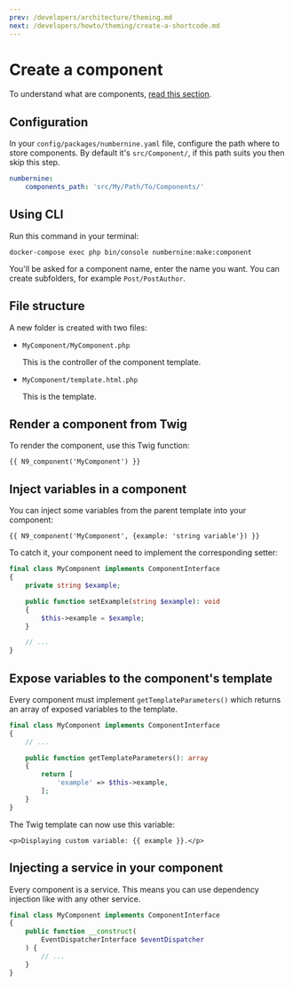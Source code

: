 ```yaml
---
prev: /developers/architecture/theming.md
next: /developers/howto/theming/create-a-shortcode.md
---
```


# Create a component

To understand what are components, [read this section](/developers/architecture/theming.md#components).

## Configuration

In your `config/packages/numbernine.yaml` file, configure the path where to store components.
By default it's `src/Component/`, if this path suits you then skip this step.

```yaml
numbernine:
    components_path: 'src/My/Path/To/Components/'
```

## Using CLI

Run this command in your terminal:
```
docker-compose exec php bin/console numbernine:make:component
```

You'll be asked for a component name, enter the name you want.
You can create subfolders, for example `Post/PostAuthor`.

## File structure

A new folder is created with two files:

* `MyComponent/MyComponent.php`

  This is the controller of the component template.

* `MyComponent/template.html.php`

  This is the template.

## Render a component from Twig

To render the component, use this Twig function:

```twig
{{ N9_component('MyComponent') }}
```

## Inject variables in a component

You can inject some variables from the parent template into your component:

```twig
{{ N9_component('MyComponent', {example: 'string variable'}) }}
```

To catch it, your component need to implement the corresponding setter:

```php
final class MyComponent implements ComponentInterface
{
    private string $example;

    public function setExample(string $example): void
    {
        $this->example = $example;
    }

    // ...
}
```

## Expose variables to the component's template

Every component must implement `getTemplateParameters()` which returns an array of exposed
variables to the template.

```php
final class MyComponent implements ComponentInterface
{
    // ...

    public function getTemplateParameters(): array
    {
        return [
            'example' => $this->example,
        ];
    }
}
```

The Twig template can now use this variable:

```twig
<p>Displaying custom variable: {{ example }}.</p>
```

## Injecting a service in your component

Every component is a service. This means you can use dependency injection like with any other service.

```php
final class MyComponent implements ComponentInterface
{
    public function __construct(
        EventDispatcherInterface $eventDispatcher
    ) {
        // ...
    }
}
```
